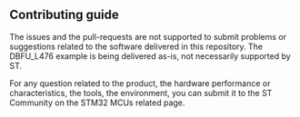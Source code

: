 ## Contributing guide

The issues and the pull-requests are not supported to submit problems or suggestions related to the software delivered in this repository. The DBFU_L476 example is being delivered as-is, not necessarily supported by ST.

For any question related to the product, the hardware performance or characteristics, the tools, the environment, you can submit it to the ST Community on the STM32 MCUs related page.
